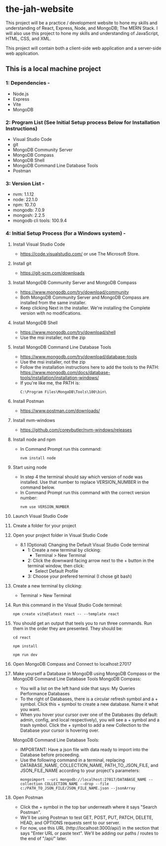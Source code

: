 # the-jah-website

This project will be a practice / development website to hone my skills and understanding of React, Express, Node, and MongoDB; The MERN Stack.
I will also use this project to hone my skills and understanding of JavaScript, HTML, CSS, and XML.

This project will contain both a client-side web application and a server-side web application.

## This is a local machine project

### 1: Dependencies -
- Node.js
- Express
- Vite
- MongoDB

### 2: Program List (See Initial Setup process Below for Installation Instructions)
- Visual Studio Code
- git
- MongoDB Community Server
- MongoDB Compass
- MongoDB Shell
- MongoDB Command Line Database Tools
- Postman

### 3: Version List -
- nvm: 1.1.12
- node: 22.1.0
- npm: 10.7.0
- mongodb: 7.0.9
- mongosh: 2.2.5
- mongodb cli tools: 100.9.4

### 4: Initial Setup Process (for a Windows system) -
1. Install Visual Studio Code 
    - https://code.visualstudio.com/ or use The Microsoft Store.
2. Install git 
    - https://git-scm.com/downloads
3. Install MongoDB Community Server and MongoDB Compass
    - https://www.mongodb.com/try/download/community
    - Both MongoDB Community Server and MongoDB Compass are installed from the same installer.
    - Keep clicking Next in the installer. We're installing the Complete version with no modifications.
4. Install MongoDB Shell
    - https://www.mongodb.com/try/download/shell
    - Use the msi installer, not the zip
5. Install MongoDB Command Line Database Tools
    - https://www.mongodb.com/try/download/database-tools
    - Use the msi installer, not the zip
    - Follow the installation instructions here to add the tools to the PATH: https://www.mongodb.com/docs/database-tools/installation/installation-windows/
    - If you're like me, the PATH is:
        ```
        C:\Program Files\MongoDB\Tools\100\bin\
        ```
5. Install Postman
    - https://www.postman.com/downloads/
6. Install nvm-windows 
    - https://github.com/coreybutler/nvm-windows/releases
7. Install node and npm 
    - In Command Prompt run this command:
        ```
        nvm install node
        ```
8. Start using node
    - In step 4 the terminal should say which version of node was installed. Use that number to replace VERSION_NUMBER in the command below.
    - In Command Prompt run this command with the correct version number:
        ```
        nvm use VERSION_NUMBER
        ```
9. Launch Visual Studio Code
10. Create a folder for your project
11. Open your project folder in Visual Studio Code
    - 8.1 (Optional) Changing the Default Visual Studio Code terminal
        - 1: Create a new terminal by clicking:
            - Terminal > New Terminal
        - 2: Click the downward facing arrow next to the + button in the terminal window, then click:
            - Select Default Profile
        - 3: Choose your prefered terminal (I chose git bash)
12. Create a new terminal by clicking:
    - Terminal > New Terminal
13. Run this command in the Visual Studio Code terminal:
    ```
    npm create vite@latest react -- --template react
    ```
14. You should get an output that teels you to run three commands. Run them in the order they are presented. They should be:
    ```
    cd react
    ```
    ```
    npm install
    ```
    ```
    npm run dev
    ```
15. Open MongoDB Compass and Connect to localhost:27017
16. Make yourself a Database in MongoDB using MongoDB Compass or the MongoDB Command Line Database Tools
    MongoDB Compass:
    - You will a list on the left hand side that says:
    My Queries
    Performance
    Databases
    - To the right of Databases, there is a circular refresh symbol and a + symbol. Click this + symbol to create a new database. Name it what you want.
    - When you hover your cursor over one of the Databases (by default: admin, config, and local respectively), you will see a + symbol and a trash symbol. Click the + symbol to add a new Collection to the Database your cursor is hovering over.

    MongoDB Command Line Database Tools:
    - IMPORTANT: Have a json file with data ready to import into the Database before proceeding.
    - Use the following command in a terminal, replacing DATABASE_NAME, COLLECTION_NAME, PATH_TO_JSON_FILE, and JSON_FILE_NAME according to your project's parameters:
        ```
        mongoimport --uri mongodb://localhost:27017/DATABASE_NAME --collection COLLECTION_NAME --drop --file c:/PATH_TO_JSON_FILE/JSON_FILE_NAME.json --jsonArray
        ```
17. Open Postman
    - Click the + symbol in the top bar underneath where it says "Search Postman".
    - We'll be using Postman to test GET, POST, PUT, PATCH, DELETE, HEAD, and OPTIONS requests sent to our server.
    - For now, use this URL (http://localhost:3000/api/) in the section that says "Enter URL or paste text". We'll be adding our paths / routes to the end of "/api/" later.